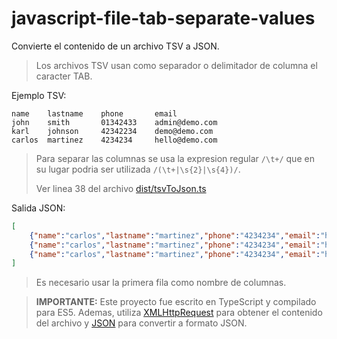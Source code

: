 # javascript-file-tab-separate-values



Convierte el contenido de un archivo TSV a JSON.
> Los archivos TSV usan como separador o delimitador de columna el caracter TAB.


Ejemplo TSV:
```
name	lastname	phone		email
john	smith		01342433	admin@demo.com
karl	johnson		42342234	demo@demo.com
carlos	martinez	4234234		hello@demo.com
```
> Para separar las columnas se usa la expresion regular `/\t+/` que en su lugar podria ser utilizada `/(\t+|\s{2}|\s{4})/`.
> 
> Ver linea 38 del archivo [dist/tsvToJson.ts](dist/tsvToJson.ts#L38)

Salida JSON:
```json
[
	{"name":"carlos","lastname":"martinez","phone":"4234234","email":"hello@demo.com"},
	{"name":"carlos","lastname":"martinez","phone":"4234234","email":"hello@demo.com"},
	{"name":"carlos","lastname":"martinez","phone":"4234234","email":"hello@demo.com"}
]
```

> Es necesario usar la primera fila como nombre de columnas.


> **IMPORTANTE:**
> Este proyecto fue escrito en TypeScript y compilado para ES5. Ademas, utiliza [XMLHttpRequest](https://developer.mozilla.org/es/docs/XMLHttpRequest) para obtener el contenido del archivo y [JSON](https://developer.mozilla.org/en-US/docs/Web/JavaScript/Reference/Global_Objects/JSON) para convertir a formato JSON.